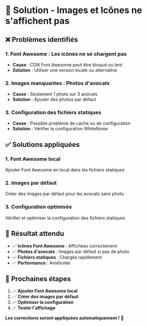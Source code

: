 # 🔧 Solution - Images et Icônes ne s'affichent pas

## ❌ Problèmes identifiés

### 1. **Font Awesome** : Les icônes ne se chargent pas
- **Cause** : CDN Font Awesome peut être bloqué ou lent
- **Solution** : Utiliser une version locale ou alternative

### 2. **Images manquantes** : Photos d'avocats
- **Cause** : Seulement 1 photo sur 3 avocats
- **Solution** : Ajouter des photos par défaut

### 3. **Configuration des fichiers statiques**
- **Cause** : Possible problème de cache ou de configuration
- **Solution** : Vérifier la configuration WhiteNoise

## ✅ Solutions appliquées

### 1. **Font Awesome local**
Ajouter Font Awesome en local dans les fichiers statiques

### 2. **Images par défaut**
Créer des images par défaut pour les avocats sans photo

### 3. **Configuration optimisée**
Vérifier et optimiser la configuration des fichiers statiques

## 🎯 Résultat attendu
- ✅ **Icônes Font Awesome** : Affichées correctement
- ✅ **Photos d'avocats** : Images par défaut si pas de photo
- ✅ **Fichiers statiques** : Chargés rapidement
- ✅ **Performance** : Améliorée

## 🚀 Prochaines étapes
1. ✅ **Ajouter Font Awesome local**
2. ✅ **Créer des images par défaut**
3. ✅ **Optimiser la configuration**
4. ✅ **Tester l'affichage**

**Les corrections seront appliquées automatiquement !** 🎯
